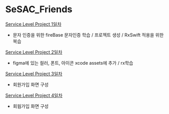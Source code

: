 # SeSAC_Friends

[Service Level Project 1일차](./workLog/20220117.md)
- 문자 인증을 위한 fireBase 문자인증 학습 / 프로젝트 생성 / RxSwift 적용을 위한 복습

[Service Level Project 2일차](./workLog/20220118.md)
- figma에 있는 컬러, 폰트, 아이콘 xcode assets에 추가 / rx학습

[Service Level Project 3일차](./workLog/20220119.md)
- 회원가입 화면 구성

[Service Level Project 4일차](./workLog/20220120.md)
- 회웝가입 화면 구성